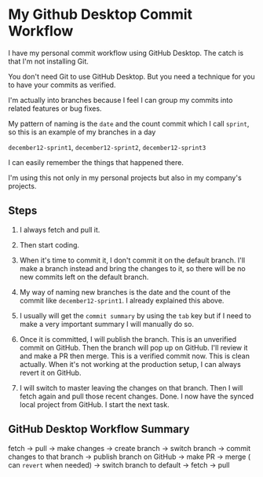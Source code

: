 # My Github Desktop Commit Workflow
I have my personal commit workflow using GitHub Desktop.
The catch is that I'm not installing Git. 

You don't need Git to use GitHub Desktop.
But you need a technique for you to have your commits as
verified.

I'm actually into branches because I feel
I can group my commits into related features 
or bug fixes.

My pattern of naming is the `date` and 
the count commit which I call `sprint`, so
this is an example of my branches in a day

`december12-sprint1`, `december12-sprint2`, 
`december12-sprint3`

I can easily remember the things that happened 
there.

I'm using this not only in my personal projects
but also in my company's projects.

## Steps
1. I always fetch and pull it.

2. Then start coding.

3. When it's time to commit it, I don't
commit it on the default branch.
I'll make a branch instead and bring the 
changes to it, so there will be no 
new commits left on the default branch.

4. My way of naming new branches is 
the date and the count of the commit
like `december12-sprint1`.
I already explained this above.

5. I usually will get the `commit summary` by 
using the `tab` key but if I need to make 
a very important summary I will manually do so.

6. Once it is committed, I will publish the branch.
This is an unverified commit on GitHub.
Then the branch will pop up on GitHub. I'll review 
it and make a PR then merge. This is a verified
commit now. This is clean actually. When it's not 
working at the production setup, I can always
revert it on GitHub.

7. I will switch to master leaving the changes on that
branch. Then I will fetch again and pull those recent
changes. Done. I now have the synced local project
from GitHub. I start the next task.

## GitHub Desktop Workflow Summary
fetch -> pull -> make changes -> create branch -> switch branch
-> commit changes to that branch -> publish branch on GitHub
-> make PR -> merge ( can `revert` when needed) -> switch branch
to default -> fetch -> pull 
